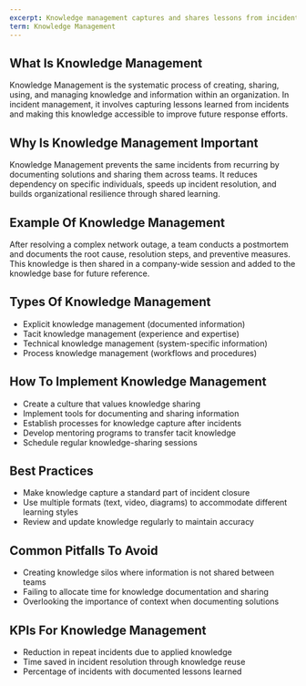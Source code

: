 ```yaml
---
excerpt: Knowledge management captures and shares lessons from incidents to improve future responses.
term: Knowledge Management
---
```

## What Is Knowledge Management

Knowledge Management is the systematic process of creating, sharing, using, and managing knowledge and information within an organization. In incident management, it involves capturing lessons learned from incidents and making this knowledge accessible to improve future response efforts.

## Why Is Knowledge Management Important

Knowledge Management prevents the same incidents from recurring by documenting solutions and sharing them across teams. It reduces dependency on specific individuals, speeds up incident resolution, and builds organizational resilience through shared learning.

## Example Of Knowledge Management

After resolving a complex network outage, a team conducts a postmortem and documents the root cause, resolution steps, and preventive measures. This knowledge is then shared in a company-wide session and added to the knowledge base for future reference.

## Types Of Knowledge Management

- Explicit knowledge management (documented information)
- Tacit knowledge management (experience and expertise)
- Technical knowledge management (system-specific information)
- Process knowledge management (workflows and procedures)

## How To Implement Knowledge Management

- Create a culture that values knowledge sharing
- Implement tools for documenting and sharing information
- Establish processes for knowledge capture after incidents
- Develop mentoring programs to transfer tacit knowledge
- Schedule regular knowledge-sharing sessions

## Best Practices

- Make knowledge capture a standard part of incident closure
- Use multiple formats (text, video, diagrams) to accommodate different learning styles
- Review and update knowledge regularly to maintain accuracy

## Common Pitfalls To Avoid

- Creating knowledge silos where information is not shared between teams
- Failing to allocate time for knowledge documentation and sharing
- Overlooking the importance of context when documenting solutions

## KPIs For Knowledge Management

- Reduction in repeat incidents due to applied knowledge
- Time saved in incident resolution through knowledge reuse
- Percentage of incidents with documented lessons learned